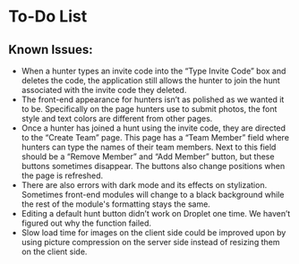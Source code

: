 # To-Do List <!-- omit in toc -->

## Known Issues:
* When a hunter types an invite code into the “Type Invite Code” box and deletes the code, the application still allows the hunter to join the hunt associated with the invite code they deleted.
* The front-end appearance for hunters isn’t as polished as we wanted it to be. Specifically on the page hunters use to submit photos, the font style and text colors are different from other pages.
* Once a hunter has joined a hunt using the invite code, they are directed to the “Create Team” page. This page has a “Team Member” field where hunters can type the names of their team members. Next to this field should be a “Remove Member” and “Add Member” button, but these buttons sometimes disappear. The buttons also change positions when the page is refreshed.
* There are also errors with dark mode and its effects on stylization. Sometimes front-end modules will change to a black background while the rest of the module's formatting stays the same. 
* Editing a default hunt button didn’t work on Droplet one time. We haven’t figured out why the function failed. 
* Slow load time for images on the client side could be improved upon by using picture compression on the server side instead of resizing them on the client side.

